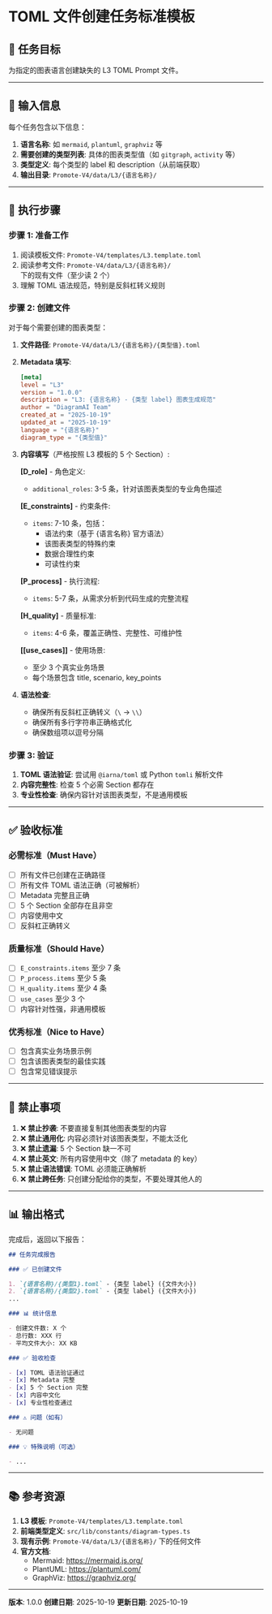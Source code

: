 # TOML 文件创建任务标准模板

## 🎯 任务目标

为指定的图表语言创建缺失的 L3 TOML Prompt 文件。

---

## 📂 输入信息

每个任务包含以下信息：

1. **语言名称**: 如 `mermaid`, `plantuml`, `graphviz` 等
2. **需要创建的类型列表**: 具体的图表类型值（如 `gitgraph`, `activity` 等）
3. **类型定义**: 每个类型的 label 和 description（从前端获取）
4. **输出目录**: `Promote-V4/data/L3/{语言名称}/`

---

## 📝 执行步骤

### 步骤 1: 准备工作

1. 阅读模板文件: `Promote-V4/templates/L3.template.toml`
2. 阅读参考文件: `Promote-V4/data/L3/{语言名称}/` 下的现有文件（至少读 2 个）
3. 理解 TOML 语法规范，特别是反斜杠转义规则

### 步骤 2: 创建文件

对于每个需要创建的图表类型：

1. **文件路径**: `Promote-V4/data/L3/{语言名称}/{类型值}.toml`

2. **Metadata 填写**:
   ```toml
   [meta]
   level = "L3"
   version = "1.0.0"
   description = "L3: {语言名称} - {类型 label} 图表生成规范"
   author = "DiagramAI Team"
   created_at = "2025-10-19"
   updated_at = "2025-10-19"
   language = "{语言名称}"
   diagram_type = "{类型值}"
   ```

3. **内容填写**（严格按照 L3 模板的 5 个 Section）:

   **[D_role]** - 角色定义:
   - `additional_roles`: 3-5 条，针对该图表类型的专业角色描述

   **[E_constraints]** - 约束条件:
   - `items`: 7-10 条，包括：
     - 语法约束（基于 {语言名称} 官方语法）
     - 该图表类型的特殊约束
     - 数据合理性约束
     - 可读性约束

   **[P_process]** - 执行流程:
   - `items`: 5-7 条，从需求分析到代码生成的完整流程

   **[H_quality]** - 质量标准:
   - `items`: 4-6 条，覆盖正确性、完整性、可维护性

   **[[use_cases]]** - 使用场景:
   - 至少 3 个真实业务场景
   - 每个场景包含 title, scenario, key_points

4. **语法检查**:
   - 确保所有反斜杠正确转义（`\` → `\\`）
   - 确保所有多行字符串正确格式化
   - 确保数组项以逗号分隔

### 步骤 3: 验证

1. **TOML 语法验证**: 尝试用 `@iarna/toml` 或 Python `tomli` 解析文件
2. **内容完整性**: 检查 5 个必需 Section 都存在
3. **专业性检查**: 确保内容针对该图表类型，不是通用模板

---

## ✅ 验收标准

### 必需标准（Must Have）

- [ ] 所有文件已创建在正确路径
- [ ] 所有文件 TOML 语法正确（可被解析）
- [ ] Metadata 完整且正确
- [ ] 5 个 Section 全部存在且非空
- [ ] 内容使用中文
- [ ] 反斜杠正确转义

### 质量标准（Should Have）

- [ ] `E_constraints.items` 至少 7 条
- [ ] `P_process.items` 至少 5 条
- [ ] `H_quality.items` 至少 4 条
- [ ] `use_cases` 至少 3 个
- [ ] 内容针对性强，非通用模板

### 优秀标准（Nice to Have）

- [ ] 包含真实业务场景示例
- [ ] 包含该图表类型的最佳实践
- [ ] 包含常见错误提示

---

## 🚫 禁止事项

1. ❌ **禁止抄袭**: 不要直接复制其他图表类型的内容
2. ❌ **禁止通用化**: 内容必须针对该图表类型，不能太泛化
3. ❌ **禁止遗漏**: 5 个 Section 缺一不可
4. ❌ **禁止英文**: 所有内容使用中文（除了 metadata 的 key）
5. ❌ **禁止语法错误**: TOML 必须能正确解析
6. ❌ **禁止跨任务**: 只创建分配给你的类型，不要处理其他人的

---

## 📊 输出格式

完成后，返回以下报告：

```markdown
## 任务完成报告

### ✅ 已创建文件

1. `{语言名称}/{类型1}.toml` - {类型 label} ({文件大小})
2. `{语言名称}/{类型2}.toml` - {类型 label} ({文件大小})
...

### 📊 统计信息

- 创建文件数: X 个
- 总行数: XXX 行
- 平均文件大小: XX KB

### ✅ 验收检查

- [x] TOML 语法验证通过
- [x] Metadata 完整
- [x] 5 个 Section 完整
- [x] 内容中文化
- [x] 专业性检查通过

### ⚠️ 问题（如有）

- 无问题

### 💡 特殊说明（可选）

- ...
```

---

## 📚 参考资源

1. **L3 模板**: `Promote-V4/templates/L3.template.toml`
2. **前端类型定义**: `src/lib/constants/diagram-types.ts`
3. **现有示例**: `Promote-V4/data/L3/{语言名称}/` 下的任何文件
4. **官方文档**:
   - Mermaid: https://mermaid.js.org/
   - PlantUML: https://plantuml.com/
   - GraphViz: https://graphviz.org/

---

**版本**: 1.0.0
**创建日期**: 2025-10-19
**更新日期**: 2025-10-19

